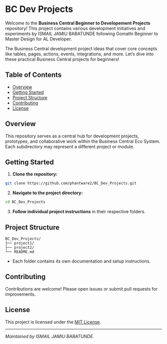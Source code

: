 # BC Dev Projects

Welcome to the **Business Central Beginner to Developement Projects** repository! This project contains various development initiatives and experiments by ISMAIL JAMIU BABATUNDE following Gomathi Beginner to Master Design for AL Developer.

The Business Central development project ideas that cover core concepts like tables, pages, actions, events, integrations, and more. Let’s dive into these practical Business Central projects for beginners!

## Table of Contents

- [Overview](#overview)
- [Getting Started](#getting-started)
- [Project Structure](#project-structure)
- [Contributing](#contributing)
- [License](#license)

## Overview

This repository serves as a central hub for development projects, prototypes, and collaborative work within the Business Central Eco System. Each subdirectory may represent a different project or module.

## Getting Started

1. **Clone the repository:**

```bash
git clone https://github.com/phantware2/BC_Dev_Projects.git
```

2. **Navigate to the project directory:**

```bash
cd BC_Dev_Projects
```

3. **Follow individual project instructions** in their respective folders.

## Project Structure

```
BC_Dev_Projects/
├── project1/
├── project2/
└── README.md
```

- Each folder contains its own documentation and setup instructions.

## Contributing

Contributions are welcome! Please open issues or submit pull requests for improvements.

## License

This project is licensed under the [MIT License](LICENSE).

---

_Maintained by ISMAIL JAMIU BABATUNDE._
